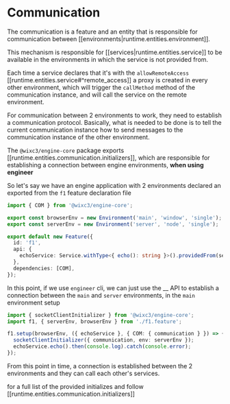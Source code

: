 # Communication

The communication is a feature and an entity that is responsible for communication between [[environments|runtime.entities.environment]].

This mechanism is responsible for [[services|runtime.entities.service]] to be available in the environments in which the service is not provided from.

Each time a service declares that it's with the `allowRemoteAccess` [[runtime.entities.service#^remote_access]] a proxy is created in every other environment, which will trigger the `callMethod` method of the communication instance, and will call the service on the remote environment.

For communication between 2 environments to work, they need to establish a communication protocol.
Basically, what is needed to be done is to tell the current communication instance how to send messages to the communication instance of the other environment.

The `@wixc3/engine-core` package exports [[runtime.entities.communication.initializers]], which are responsible for establishing a connection between engine environments, **when using engineer**

So let's say we have an engine application with 2 environments declared an exported from the `f1` feature declaration file

```ts
import { COM } from '@wixc3/engine-core';

export const browserEnv = new Environment('main', 'window', 'single');
export const serverEnv = new Environment('server', 'node', 'single');

export default new Feature({
  id: 'f1',
  api: {
    echoService: Service.withType<{ echo(): string }>().providedFrom(serverEnv),
  },
  dependencies: [COM],
});
```

In this point, if we use `engineer` cli, we can just use the \_\_ API to establish a connection between the `main` and `server` environments, in the `main` environment setup

```ts
import { socketClientInitializer } from '@wixc3/engine-core';
import f1, { serverEnv, browserEnv } from './f1.feature';

f1.setup(browserEnv, ({ echoService }, { COM: { communication } }) => {
  socketClientInitializer({ communication, env: serverEnv });
  echoService.echo().then(console.log).catch(console.error);
});
```

From this point in time, a connection is established between the 2 environments and they can call each other's services.

for a full list of the provided initializes and follow [[runtime.entities.communication.initializers]]
